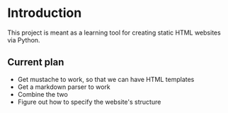 Introduction
============

This project is meant as a learning tool for creating static HTML websites via Python.


Current plan
------------

* Get mustache to work, so that we can have HTML templates
* Get a markdown parser to work
* Combine the two
* Figure out how to specify the website's structure
